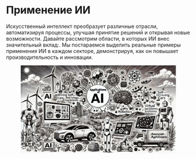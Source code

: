 # Применение ИИ

Искусственный интеллект преобразует различные отрасли, автоматизируя процессы, улучшая принятие решений и открывая новые возможности. Давайте рассмотрим области, в которых ИИ внес значительный вклад:. Мы постараемся выделить реальные примеры применения ИИ в каждом секторе, демонстрируя, как он повышает производительность и инновации.

<div align="left">

<figure><img src="../../.gitbook/assets/image.png" alt="" width="563"><figcaption></figcaption></figure>

</div>
